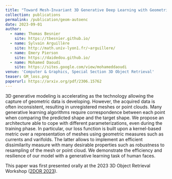 ```yaml
---
title: "Toward Mesh-Invariant 3D Generative Deep Learning with Geometric Measures"
collection: publications
permalink: /publication/geom-autoenc
date: 2023-09-01
author: 
  - name: Thomas Besnier
    site: https://tbesnier.github.io/
  - name: Sylvain Arguillère 
    site: http://math.univ-lyon1.fr/~arguillere/
  - name: Emery Pierson
    site: https://daidedou.github.io/
  - name: Mohamed Daoudi
    site: https://sites.google.com/view/mohameddaoudi
venue: 'Computer & Graphics, Special Section 3D Object Retrieval'
teaser: GM_loss.png
paperurl: https://arxiv.org/pdf/2306.15762
---
```


3D generative modeling is accelerating as the technology allowing the capture of geometric data is developing. However, the acquired data is often inconsistent, resulting in unregistered meshes or point clouds. Many generative learning algorithms require correspondence between each point when comparing the predicted shape and the target shape. We propose an architecture able to cope with different parameterizations, even during the training phase. In particular, our loss function is built upon a kernel-based metric over a representation of meshes using geometric measures such as currents and varifolds. The latter allows to implement an efficient dissimilarity measure with many desirable properties such as robustness to resampling of the mesh or point cloud. We demonstrate the efficiency and resilience of our model with a generative learning task of human faces.

This paper was first presented orally at the 2023 3D Object Retrieval Workshop  ([2DOR 2023](hhttps://sites.google.com/view/3dor2023/program/3dor-program)).